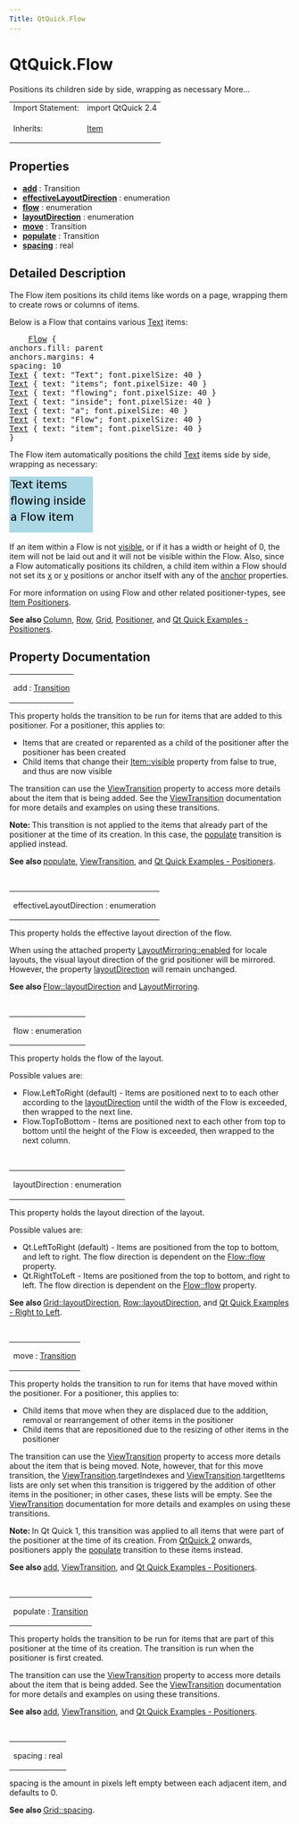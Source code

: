 ```yaml
---
Title: QtQuick.Flow
---
```


# QtQuick.Flow

<span class="subtitle"></span>
<!-- $$$Flow-brief -->
<p>Positions its children side by side, wrapping as necessary More...</p>
<!-- @@@Flow -->
<table class="alignedsummary">
<tr><td class="memItemLeft rightAlign topAlign"> Import Statement:</td><td class="memItemRight bottomAlign"> import QtQuick 2.4</td></tr><tr><td class="memItemLeft rightAlign topAlign"> Inherits:</td><td class="memItemRight bottomAlign"> <p><a href="QtQuick.Item.md">Item</a></p>
</td></tr></table><ul>
</ul>
<h2 id="properties">Properties</h2>
<ul>
<li class="fn"><b><b><a href="#add-prop">add</a></b></b> : Transition</li>
<li class="fn"><b><b><a href="#effectiveLayoutDirection-prop">effectiveLayoutDirection</a></b></b> : enumeration</li>
<li class="fn"><b><b><a href="#flow-prop">flow</a></b></b> : enumeration</li>
<li class="fn"><b><b><a href="#layoutDirection-prop">layoutDirection</a></b></b> : enumeration</li>
<li class="fn"><b><b><a href="#move-prop">move</a></b></b> : Transition</li>
<li class="fn"><b><b><a href="#populate-prop">populate</a></b></b> : Transition</li>
<li class="fn"><b><b><a href="#spacing-prop">spacing</a></b></b> : real</li>
</ul>
<!-- $$$Flow-description -->
<h2 id="details">Detailed Description</h2>
</p>
<p>The Flow item positions its child items like words on a page, wrapping them to create rows or columns of items.</p>
<p>Below is a Flow that contains various <a href="QtQuick.qtquick-releasenotes.md#text">Text</a> items:</p>
<pre class="qml">    <span class="type"><a href="index.html">Flow</a></span> {
<span class="name">anchors</span>.fill: <span class="name">parent</span>
<span class="name">anchors</span>.margins: <span class="number">4</span>
<span class="name">spacing</span>: <span class="number">10</span>
<span class="type"><a href="QtQuick.Text.md">Text</a></span> { <span class="name">text</span>: <span class="string">&quot;Text&quot;</span>; <span class="name">font</span>.pixelSize: <span class="number">40</span> }
<span class="type"><a href="QtQuick.Text.md">Text</a></span> { <span class="name">text</span>: <span class="string">&quot;items&quot;</span>; <span class="name">font</span>.pixelSize: <span class="number">40</span> }
<span class="type"><a href="QtQuick.Text.md">Text</a></span> { <span class="name">text</span>: <span class="string">&quot;flowing&quot;</span>; <span class="name">font</span>.pixelSize: <span class="number">40</span> }
<span class="type"><a href="QtQuick.Text.md">Text</a></span> { <span class="name">text</span>: <span class="string">&quot;inside&quot;</span>; <span class="name">font</span>.pixelSize: <span class="number">40</span> }
<span class="type"><a href="QtQuick.Text.md">Text</a></span> { <span class="name">text</span>: <span class="string">&quot;a&quot;</span>; <span class="name">font</span>.pixelSize: <span class="number">40</span> }
<span class="type"><a href="QtQuick.Text.md">Text</a></span> { <span class="name">text</span>: <span class="string">&quot;Flow&quot;</span>; <span class="name">font</span>.pixelSize: <span class="number">40</span> }
<span class="type"><a href="QtQuick.Text.md">Text</a></span> { <span class="name">text</span>: <span class="string">&quot;item&quot;</span>; <span class="name">font</span>.pixelSize: <span class="number">40</span> }
}</pre>
<p>The Flow item automatically positions the child <a href="QtQuick.qtquick-releasenotes.md#text">Text</a> items side by side, wrapping as necessary:</p>
<p class="centerAlign"><img src="../../../media/qml-flow-snippet.png" alt="" /></p><p>If an item within a Flow is not <a href="QtQuick.Item.md#visible-prop">visible</a>, or if it has a width or height of 0, the item will not be laid out and it will not be visible within the Flow. Also, since a Flow automatically positions its children, a child item within a Flow should not set its <a href="QtQuick.Item.md#x-prop">x</a> or <a href="QtQuick.Item.md#y-prop">y</a> positions or anchor itself with any of the <a href="QtQuick.Item.md#anchors-prop">anchor</a> properties.</p>
<p>For more information on using Flow and other related positioner-types, see <a href="QtQuick.qtquick-positioning-layouts.md">Item Positioners</a>.</p>
<p><b>See also </b><a href="QtQuick.qtquick-positioning-layouts.md#column">Column</a>, <a href="QtQuick.qtquick-positioning-layouts.md#row">Row</a>, <a href="QtQuick.qtquick-positioning-layouts.md#grid">Grid</a>, <a href="QtQuick.Positioner.md">Positioner</a>, and <a href="https://developer.ubuntu.comapps/qml/sdk-15.04.5/QtQuick.positioners/">Qt Quick Examples - Positioners</a>.</p>
<!-- @@@Flow -->
<h2>Property Documentation</h2>
<!-- $$$add -->
<table class="qmlname"><tr valign="top" id="add-prop"><td class="tblQmlPropNode"><p><span class="name">add</span> : <span class="type"><a href="QtQuick.Transition.md">Transition</a></span></p></td></tr></table><p>This property holds the transition to be run for items that are added to this positioner. For a positioner, this applies to:</p>
<ul>
<li>Items that are created or reparented as a child of the positioner after the positioner has been created</li>
<li>Child items that change their <a href="QtQuick.Item.md#visible-prop">Item::visible</a> property from false to true, and thus are now visible</li>
</ul>
<p>The transition can use the <a href="QtQuick.ViewTransition.md">ViewTransition</a> property to access more details about the item that is being added. See the <a href="QtQuick.ViewTransition.md">ViewTransition</a> documentation for more details and examples on using these transitions.</p>
<p><b>Note: </b>This transition is not applied to the items that already part of the positioner at the time of its creation. In this case, the <a href="#populate-prop">populate</a> transition is applied instead.</p><p><b>See also </b><a href="#populate-prop">populate</a>, <a href="QtQuick.ViewTransition.md">ViewTransition</a>, and <a href="https://developer.ubuntu.comapps/qml/sdk-15.04.5/QtQuick.positioners/">Qt Quick Examples - Positioners</a>.</p>
<!-- @@@add -->
<br/>
<!-- $$$effectiveLayoutDirection -->
<table class="qmlname"><tr valign="top" id="effectiveLayoutDirection-prop"><td class="tblQmlPropNode"><p><span class="name">effectiveLayoutDirection</span> : <span class="type">enumeration</span></p></td></tr></table><p>This property holds the effective layout direction of the flow.</p>
<p>When using the attached property <a href="QtQuick.LayoutMirroring.md#enabled-prop">LayoutMirroring::enabled</a> for locale layouts, the visual layout direction of the grid positioner will be mirrored. However, the property <a href="#layoutDirection-prop">layoutDirection</a> will remain unchanged.</p>
<p><b>See also </b><a href="#layoutDirection-prop">Flow::layoutDirection</a> and <a href="QtQuick.LayoutMirroring.md">LayoutMirroring</a>.</p>
<!-- @@@effectiveLayoutDirection -->
<br/>
<!-- $$$flow -->
<table class="qmlname"><tr valign="top" id="flow-prop"><td class="tblQmlPropNode"><p><span class="name">flow</span> : <span class="type">enumeration</span></p></td></tr></table><p>This property holds the flow of the layout.</p>
<p>Possible values are:</p>
<ul>
<li>Flow.LeftToRight (default) - Items are positioned next to to each other according to the <a href="#layoutDirection-prop">layoutDirection</a> until the width of the Flow is exceeded, then wrapped to the next line.</li>
<li>Flow.TopToBottom - Items are positioned next to each other from top to bottom until the height of the Flow is exceeded, then wrapped to the next column.</li>
</ul>
<!-- @@@flow -->
<br/>
<!-- $$$layoutDirection -->
<table class="qmlname"><tr valign="top" id="layoutDirection-prop"><td class="tblQmlPropNode"><p><span class="name">layoutDirection</span> : <span class="type">enumeration</span></p></td></tr></table><p>This property holds the layout direction of the layout.</p>
<p>Possible values are:</p>
<ul>
<li>Qt.LeftToRight (default) - Items are positioned from the top to bottom, and left to right. The flow direction is dependent on the <a href="#flow-prop">Flow::flow</a> property.</li>
<li>Qt.RightToLeft - Items are positioned from the top to bottom, and right to left. The flow direction is dependent on the <a href="#flow-prop">Flow::flow</a> property.</li>
</ul>
<p><b>See also </b><a href="QtQuick.Grid.md#layoutDirection-prop">Grid::layoutDirection</a>, <a href="QtQuick.Row.md#layoutDirection-prop">Row::layoutDirection</a>, and <a href="https://developer.ubuntu.comapps/qml/sdk-15.04.5/QtQuick.righttoleft/">Qt Quick Examples - Right to Left</a>.</p>
<!-- @@@layoutDirection -->
<br/>
<!-- $$$move -->
<table class="qmlname"><tr valign="top" id="move-prop"><td class="tblQmlPropNode"><p><span class="name">move</span> : <span class="type"><a href="QtQuick.Transition.md">Transition</a></span></p></td></tr></table><p>This property holds the transition to run for items that have moved within the positioner. For a positioner, this applies to:</p>
<ul>
<li>Child items that move when they are displaced due to the addition, removal or rearrangement of other items in the positioner</li>
<li>Child items that are repositioned due to the resizing of other items in the positioner</li>
</ul>
<p>The transition can use the <a href="QtQuick.ViewTransition.md">ViewTransition</a> property to access more details about the item that is being moved. Note, however, that for this move transition, the <a href="QtQuick.ViewTransition.md">ViewTransition</a>.targetIndexes and <a href="QtQuick.ViewTransition.md">ViewTransition</a>.targetItems lists are only set when this transition is triggered by the addition of other items in the positioner; in other cases, these lists will be empty. See the <a href="QtQuick.ViewTransition.md">ViewTransition</a> documentation for more details and examples on using these transitions.</p>
<p><b>Note: </b>In Qt Quick 1, this transition was applied to all items that were part of the positioner at the time of its creation. From <a href="QtQuick.qtquick-index.md">QtQuick 2</a> onwards, positioners apply the <a href="#populate-prop">populate</a> transition to these items instead.</p><p><b>See also </b><a href="#add-prop">add</a>, <a href="QtQuick.ViewTransition.md">ViewTransition</a>, and <a href="https://developer.ubuntu.comapps/qml/sdk-15.04.5/QtQuick.positioners/">Qt Quick Examples - Positioners</a>.</p>
<!-- @@@move -->
<br/>
<!-- $$$populate -->
<table class="qmlname"><tr valign="top" id="populate-prop"><td class="tblQmlPropNode"><p><span class="name">populate</span> : <span class="type"><a href="QtQuick.Transition.md">Transition</a></span></p></td></tr></table><p>This property holds the transition to be run for items that are part of this positioner at the time of its creation. The transition is run when the positioner is first created.</p>
<p>The transition can use the <a href="QtQuick.ViewTransition.md">ViewTransition</a> property to access more details about the item that is being added. See the <a href="QtQuick.ViewTransition.md">ViewTransition</a> documentation for more details and examples on using these transitions.</p>
<p><b>See also </b><a href="#add-prop">add</a>, <a href="QtQuick.ViewTransition.md">ViewTransition</a>, and <a href="https://developer.ubuntu.comapps/qml/sdk-15.04.5/QtQuick.positioners/">Qt Quick Examples - Positioners</a>.</p>
<!-- @@@populate -->
<br/>
<!-- $$$spacing -->
<table class="qmlname"><tr valign="top" id="spacing-prop"><td class="tblQmlPropNode"><p><span class="name">spacing</span> : <span class="type">real</span></p></td></tr></table><p>spacing is the amount in pixels left empty between each adjacent item, and defaults to 0.</p>
<p><b>See also </b><a href="QtQuick.Grid.md#spacing-prop">Grid::spacing</a>.</p>
<!-- @@@spacing -->
<br/>
